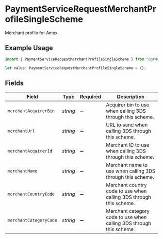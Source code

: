# PaymentServiceRequestMerchantProfileSingleScheme

Merchant profile for Amex.

## Example Usage

```typescript
import { PaymentServiceRequestMerchantProfileSingleScheme } from "@gr4vy/sdk/models/components";

let value: PaymentServiceRequestMerchantProfileSingleScheme = {};
```

## Fields

| Field                                                               | Type                                                                | Required                                                            | Description                                                         |
| ------------------------------------------------------------------- | ------------------------------------------------------------------- | ------------------------------------------------------------------- | ------------------------------------------------------------------- |
| `merchantAcquirerBin`                                               | *string*                                                            | :heavy_minus_sign:                                                  | Acquirer bin to use when calling 3DS through this scheme.           |
| `merchantUrl`                                                       | *string*                                                            | :heavy_minus_sign:                                                  | URL to send when calling 3DS through this scheme.                   |
| `merchantAcquirerId`                                                | *string*                                                            | :heavy_minus_sign:                                                  | Merchant ID to use when calling 3DS through this scheme.            |
| `merchantName`                                                      | *string*                                                            | :heavy_minus_sign:                                                  | Merchant name to use when calling 3DS through this scheme.          |
| `merchantCountryCode`                                               | *string*                                                            | :heavy_minus_sign:                                                  | Merchant country code to use when calling 3DS through this scheme.  |
| `merchantCategoryCode`                                              | *string*                                                            | :heavy_minus_sign:                                                  | Merchant category code to use when calling 3DS through this scheme. |